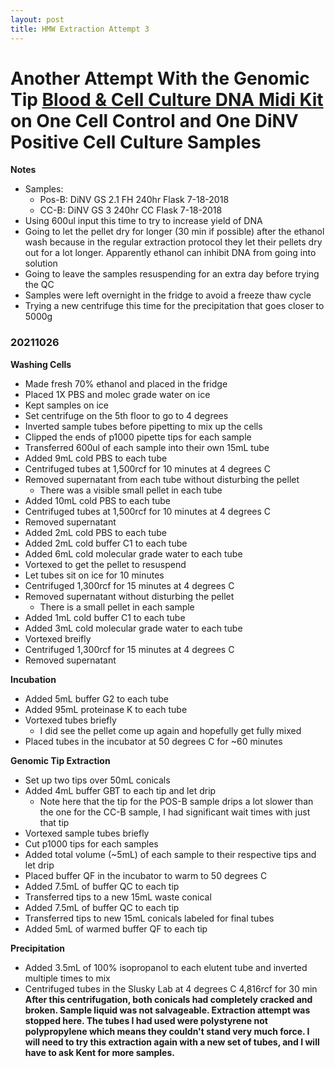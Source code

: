 ```yaml
---
layout: post
title: HMW Extraction Attempt 3
---
```


# Another Attempt With the Genomic Tip [Blood & Cell Culture DNA Midi Kit](https://www.qiagen.com/sg/shop/pcr/blood-and-cell-culture-dna-midi-kit/) on One Cell Control and One DiNV Positive Cell Culture Samples

**Notes**
- Samples:
  - Pos-B: DiNV GS 2.1 FH 240hr Flask 7-18-2018
  - CC-B: DiNV GS 3 240hr CC Flask 7-18-2018
- Using 600ul input this time to try to increase yield of DNA
- Going to let the pellet dry for longer (30 min if possible) after the ethanol wash because in the regular extraction protocol they let their pellets dry out for a lot longer. Apparently ethanol can inhibit DNA from going into solution
- Going to leave the samples resuspending for an extra day before trying the QC
- Samples were left overnight in the fridge to avoid a freeze thaw cycle
- Trying a new centrifuge this time for the precipitation that goes closer to 5000g

### 20211026

**Washing Cells**
- Made fresh 70% ethanol and placed in the fridge
- Placed 1X PBS and molec grade water on ice
- Kept samples on ice
- Set centrifuge on the 5th floor to go to 4 degrees
- Inverted sample tubes before pipetting to mix up the cells
- Clipped the ends of p1000 pipette tips for each sample
- Transferred 600ul of each sample into their own 15mL tube
- Added 9mL cold PBS to each tube
- Centrifuged tubes at 1,500rcf for 10 minutes at 4 degrees C
- Removed supernatant from each tube without disturbing the pellet
  - There was a visible small pellet in each tube
- Added 10mL cold PBS to each tube
- Centrifuged tubes at 1,500rcf for 10 minutes at 4 degrees C
- Removed supernatant
- Added 2mL cold PBS to each tube
- Added 2mL cold buffer C1 to each tube
- Added 6mL cold molecular grade water to each tube
- Vortexed to get the pellet to resuspend  
- Let tubes sit on ice for 10 minutes
- Centrifuged 1,300rcf for 15 minutes at 4 degrees C
- Removed supernatant without disturbing the pellet
  - There is a small pellet in each sample
- Added 1mL cold buffer C1 to each tube
- Added 3mL cold molecular grade water to each tube
- Vortexed breifly
- Centrifuged 1,300rcf for 15 minutes at 4 degrees C
- Removed supernatant

**Incubation**
- Added 5mL buffer G2 to each tube
- Added 95mL proteinase K to each tube
- Vortexed tubes briefly
  - I did see the pellet come up again and hopefully get fully mixed
- Placed tubes in the incubator at 50 degrees C for ~60 minutes

**Genomic Tip Extraction**
- Set up two tips over 50mL conicals
- Added 4mL buffer GBT to each tip and let drip
  - Note here that the tip for the POS-B sample drips a lot slower than the one for the CC-B sample, I had significant wait times with just that tip
- Vortexed sample tubes briefly
- Cut p1000 tips for each samples
- Added total volume (~5mL) of each sample to their respective tips and let drip
- Placed buffer QF in the incubator to warm to 50 degrees C
- Added 7.5mL of buffer QC to each tip
- Transferred tips to a new 15mL waste conical
- Added 7.5mL of buffer QC to each tip
- Transferred tips to new 15mL conicals labeled for final tubes
- Added 5mL of warmed buffer QF to each tip

**Precipitation**
- Added 3.5mL of 100% isopropanol to each elutent tube and inverted multiple times to mix
- Centrifuged tubes in the Slusky Lab at 4 degrees C 4,816rcf for 30 min
**After this centrifugation, both conicals had completely cracked and broken. Sample liquid was not salvageable. Extraction attempt was stopped here. The tubes I had used were polystyrene not polypropylene which means they couldn't stand very much force. I will need to try this extraction again with a new set of tubes, and I will have to ask Kent for more samples.**     
